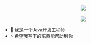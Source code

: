 
<h1 align="center"> <a href="https://sunguoqi.com/"> <img src="https://readme-typing-svg.herokuapp.com/?lines=你好！很高兴你点开了我的主页&center=true&size=27"> </a> </h1>


<div align="center"> <img src="https://activity-graph.herokuapp.com/graph?username=rangang&theme=xcode" /> </div>




- 🔭 我是一个Java开发工程师
- ⚡ 希望我写下的东西能帮助到你



